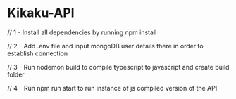 # Kikaku-API

// 1 - Install all dependencies by running npm install

// 2 - Add .env file and input mongoDB user details there in order to establish connection

// 3 - Run nodemon build to compile typescript to javascript and create build folder

// 4 - Run npm run start to run instance of js compiled version of the API
